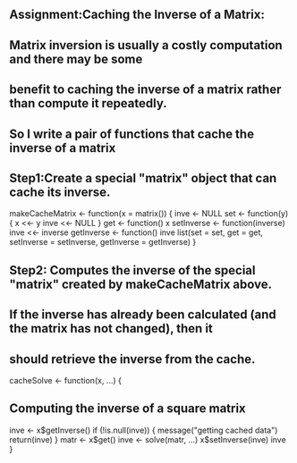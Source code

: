 ## Assignment:Caching the Inverse of a Matrix:
## Matrix inversion is usually a costly computation and there may be some 
## benefit to caching the inverse of a matrix rather than compute it repeatedly.
## So I write a pair of functions that cache the inverse of a matrix

## Step1:Create a special "matrix" object that can cache its inverse.

makeCacheMatrix <- function(x = matrix()) {
  inve <- NULL
  set <- function(y) {
    x <<- y
    inve <<- NULL
  }
  get <- function() x
  setInverse <- function(inverse) inve <<- inverse
  getInverse <- function() inve
  list(set = set, get = get,
       setInverse = setInverse,
       getInverse = getInverse)
}


## Step2: Computes the inverse of the special "matrix" created by makeCacheMatrix above. 
## If the inverse has already been calculated (and the matrix has not changed), then it 
## should retrieve the inverse from the cache.

cacheSolve <- function(x, ...) {
  ## Computing the inverse of a square matrix
  inve <- x$getInverse()
  if (!is.null(inve)) {
    message("getting cached data")
    return(inve)
  }
  matr <- x$get()
  inve <- solve(matr, ...)
  x$setInverse(inve)
  inve
}

